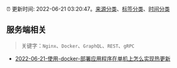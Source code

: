 :alarm_clock: 更新时间: 2022-06-21 03:20:47。[来源分类](../README.md)、[标签分类](../TAGS.md)、[时间分类](../TIMELINE.md)

## 服务端相关


> 关键字：`Nginx`、`Docker`、`GraphQL`、`REST`、`gRPC`



- [2022-06-21-使用-docker-部署应用程序在单机上怎么实现热更新](https://www.v2ex.com/t/861030) 
